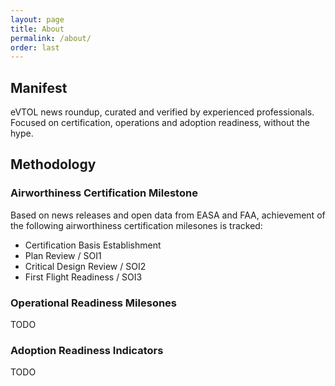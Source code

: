```yaml
---
layout: page
title: About
permalink: /about/
order: last
---
```


## Manifest

eVTOL news roundup, curated and verified by experienced professionals. Focused on certification, operations and adoption readiness, without the hype.

## Methodology

### Airworthiness Certification Milestone

Based on news releases and open data from EASA and FAA, achievement of the following airworthiness certification milesones is tracked:

- Certification Basis Establishment
- Plan Review / SOI1
- Critical Design Review / SOI2
- First Flight Readiness / SOI3

### Operational Readiness Milesones

TODO

### Adoption Readiness Indicators

TODO
